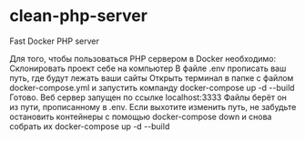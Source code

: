 # clean-php-server
Fast Docker PHP server

Для того, чтобы пользоваться PHP сервером в Docker необходимо:
Склонировать проект себе на компьютер
В файле .env прописать ваш путь, где будут лежать ваши сайты
Открыть терминал в папке с файлом docker-compose.yml и запустить компанду docker-compose up -d --build
Готово. Веб сервер запущен по ссылке localhost:3333
Файлы берёт он из пути, прописанному в .env. Если выхотите изменить путь, не забудьте остановить контейнеры с помощью docker-compose down и снова собрать их docker-compose up -d --build